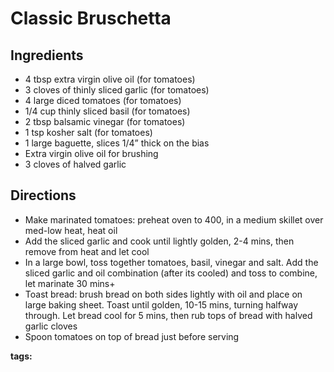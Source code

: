 # Classic Bruschetta

## Ingredients

* 4 tbsp extra virgin olive oil (for tomatoes)
* 3 cloves of thinly sliced garlic (for tomatoes)
* 4 large diced tomatoes (for tomatoes)
* 1/4 cup thinly sliced basil (for tomatoes)
* 2 tbsp balsamic vinegar (for tomatoes)
* 1 tsp kosher salt (for tomatoes)
* 1 large baguette, slices 1/4” thick on the bias
* Extra virgin olive oil for brushing
* 3 cloves of halved garlic

## Directions

* Make marinated tomatoes: preheat oven to 400, in a medium skillet over med-low heat, heat oil
* Add the sliced garlic and cook until lightly golden, 2-4 mins, then remove from heat and let cool
* In a large bowl, toss together tomatoes, basil, vinegar and salt. Add the sliced garlic and oil combination (after its cooled) and toss to combine, let marinate 30 mins+
* Toast bread: brush bread on both sides lightly with oil and place on large baking sheet. Toast until golden, 10-15 mins, turning halfway through. Let bread cool for 5 mins, then rub tops of bread with halved garlic cloves
* Spoon tomatoes on top of bread just before serving

__tags:__ 
